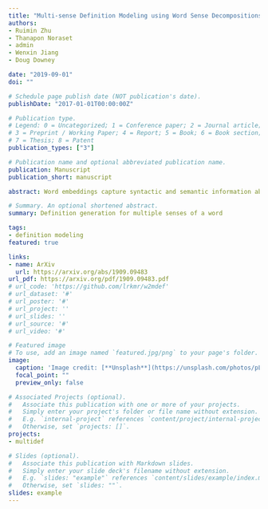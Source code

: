 ```yaml
---
title: "Multi-sense Definition Modeling using Word Sense Decompositions"
authors:
- Ruimin Zhu
- Thanapon Noraset
- admin
- Wenxin Jiang
- Doug Downey

date: "2019-09-01"
doi: ""

# Schedule page publish date (NOT publication's date).
publishDate: "2017-01-01T00:00:00Z"

# Publication type.
# Legend: 0 = Uncategorized; 1 = Conference paper; 2 = Journal article;
# 3 = Preprint / Working Paper; 4 = Report; 5 = Book; 6 = Book section;
# 7 = Thesis; 8 = Patent
publication_types: ["3"]

# Publication name and optional abbreviated publication name.
publication: Manuscript
publication_short: manuscript

abstract: Word embeddings capture syntactic and semantic information about words. Definition modeling aims to make the semantic content in each embedding explicit, by outputting a natural language definition based on the embedding. However, existing definition models are limited in their ability to generate accurate definitions for different senses of the same word. In this paper, we introduce a new method that enables definition modeling for multiple senses. We show how a Gumble-Softmax approach outperforms baselines at matching sense-specific embeddings to definitions during training. In experiments, our multi-sense definition model improves recall over a state-of-the-art single-sense definition model by a factor of three, without harming precision.

# Summary. An optional shortened abstract.
summary: Definition generation for multiple senses of a word

tags:
- definition modeling
featured: true

links:
- name: ArXiv
  url: https://arxiv.org/abs/1909.09483
url_pdf: https://arxiv.org/pdf/1909.09483.pdf
# url_code: 'https://github.com/lrkmr/w2mdef'
# url_dataset: '#'
# url_poster: '#'
# url_project: ''
# url_slides: ''
# url_source: '#'
# url_video: '#'

# Featured image
# To use, add an image named `featured.jpg/png` to your page's folder.
image:
  caption: 'Image credit: [**Unsplash**](https://unsplash.com/photos/pLCdAaMFLTE)'
  focal_point: ""
  preview_only: false

# Associated Projects (optional).
#   Associate this publication with one or more of your projects.
#   Simply enter your project's folder or file name without extension.
#   E.g. `internal-project` references `content/project/internal-project/index.md`.
#   Otherwise, set `projects: []`.
projects:
- multidef

# Slides (optional).
#   Associate this publication with Markdown slides.
#   Simply enter your slide deck's filename without extension.
#   E.g. `slides: "example"` references `content/slides/example/index.md`.
#   Otherwise, set `slides: ""`.
slides: example
---
```


